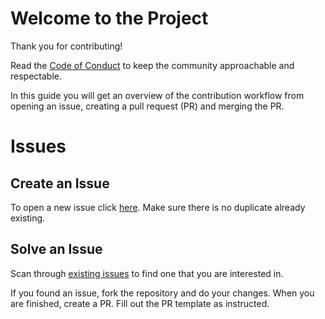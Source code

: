 # Welcome to the Project

Thank you for contributing!

Read the [Code of Conduct](./CODE_OF_CONDUCT.md) to keep the community approachable and respectable.

In this guide you will get an overview of the contribution workflow from opening an issue, creating a pull request (PR) and merging the PR.

# Issues

## Create an Issue

To open a new issue click [here](https://github.com/rigydi/terraform-azurerm-firewall-policy/issues/new/choose). Make sure there is no duplicate already existing.
</br>

## Solve an Issue

Scan through [existing issues](https://github.com/rigydi/terraform-azurerm-firewall-policy/issues) to find one that you are interested in.

If you found an issue, fork the repository and do your changes. When you are finished, create a PR. Fill out the PR template as instructed.